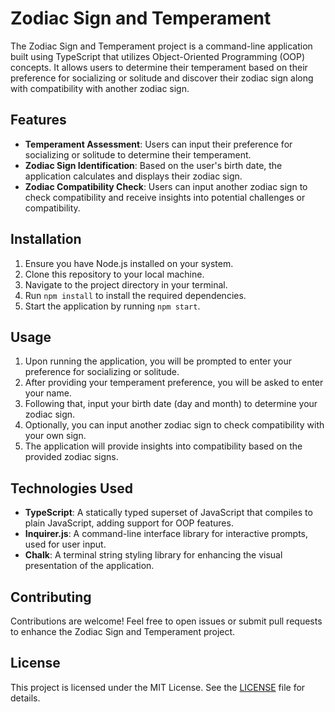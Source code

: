 

# Zodiac Sign and Temperament

The Zodiac Sign and Temperament project is a command-line application built using TypeScript that utilizes Object-Oriented Programming (OOP) concepts. It allows users to determine their temperament based on their preference for socializing or solitude and discover their zodiac sign along with compatibility with another zodiac sign.

## Features

- **Temperament Assessment**: Users can input their preference for socializing or solitude to determine their temperament.
- **Zodiac Sign Identification**: Based on the user's birth date, the application calculates and displays their zodiac sign.
- **Zodiac Compatibility Check**: Users can input another zodiac sign to check compatibility and receive insights into potential challenges or compatibility.

## Installation

1. Ensure you have Node.js installed on your system.
2. Clone this repository to your local machine.
3. Navigate to the project directory in your terminal.
4. Run `npm install` to install the required dependencies.
5. Start the application by running `npm start`.

## Usage

1. Upon running the application, you will be prompted to enter your preference for socializing or solitude.
2. After providing your temperament preference, you will be asked to enter your name.
3. Following that, input your birth date (day and month) to determine your zodiac sign.
4. Optionally, you can input another zodiac sign to check compatibility with your own sign.
5. The application will provide insights into compatibility based on the provided zodiac signs.

## Technologies Used

- **TypeScript**: A statically typed superset of JavaScript that compiles to plain JavaScript, adding support for OOP features.
- **Inquirer.js**: A command-line interface library for interactive prompts, used for user input.
- **Chalk**: A terminal string styling library for enhancing the visual presentation of the application.

## Contributing

Contributions are welcome! Feel free to open issues or submit pull requests to enhance the Zodiac Sign and Temperament project.

## License

This project is licensed under the MIT License. See the [LICENSE](LICENSE) file for details.

